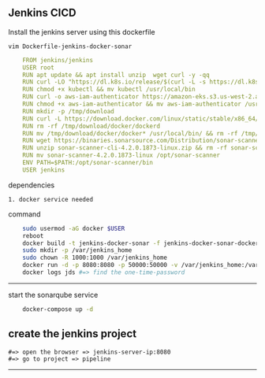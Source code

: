 Jenkins CICD 
---------

Install the jenkins server using this dockerfile

    vim Dockerfile-jenkins-docker-sonar

```yml
    FROM jenkins/jenkins
    USER root
    RUN apt update && apt install unzip  wget curl -y -qq
    RUN curl -LO "https://dl.k8s.io/release/$(curl -L -s https://dl.k8s.io/release/stable.txt)/bin/linux/amd64/kubectl"
    RUN chmod +x kubectl && mv kubectl /usr/local/bin
    RUN curl -o aws-iam-authenticator https://amazon-eks.s3.us-west-2.amazonaws.com/1.19.6/2021-01-05/bin/linux/amd64/aws-iam-authenticator
    RUN chmod +x aws-iam-authenticator && mv aws-iam-authenticator /usr/local/bin
    RUN mkdir -p /tmp/download 
    RUN curl -L https://download.docker.com/linux/static/stable/x86_64/docker-19.03.9.tgz | tar -xz -C /tmp/download 
    RUN rm -rf /tmp/download/docker/dockerd 
    RUN mv /tmp/download/docker/docker* /usr/local/bin/ && rm -rf /tmp/download && groupadd -g 999 docker && usermod -aG docker jenkins
    RUN wget https://binaries.sonarsource.com/Distribution/sonar-scanner-cli/sonar-scanner-cli-4.2.0.1873-linux.zip
    RUN unzip sonar-scanner-cli-4.2.0.1873-linux.zip && rm -rf sonar-scanner-cli-4.2.0.1873-linux.zip
    RUN mv sonar-scanner-4.2.0.1873-linux /opt/sonar-scanner
    ENV PATH=$PATH:/opt/sonar-scanner/bin
    USER jenkins
```
dependencies

    1. docker service needed

command

```sh
    sudo usermod -aG docker $USER
    reboot
    docker build -t jenkins-docker-sonar -f jenkins-docker-sonar-dockerfile .
    sudo mkdir -p /var/jenkins_home
    sudo chown -R 1000:1000 /var/jenkins_home
    docker run -d -p 8080:8080 -p 50000:50000 -v /var/jenkins_home:/var/jenkins_home -v /var/run/docker.sock:/var/run/docker.sock --name jds jenkins-docker-sonar
    docker logs jds #=> find the one-time-password
```
---------

start the sonarqube service

```sh
    docker-compose up -d
```


create the jenkins project
-----------
   
    #=> open the browser => jenkins-server-ip:8080
    #=> go to project => pipeline   
-----------

